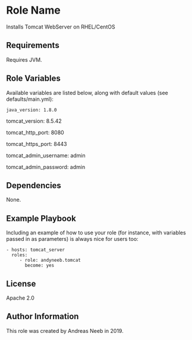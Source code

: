 Role Name
=========

Installs Tomcat WebServer on RHEL/CentOS

Requirements
------------

Requires JVM.

Role Variables
--------------

Available variables are listed below, along with default values (see defaults/main.yml):

    java_version: 1.8.0

  tomcat_version: 8.5.42

  tomcat_http_port: 8080

  tomcat_https_port: 8443

  tomcat_admin_username: admin

  tomcat_admin_password: admin


Dependencies
------------

None.

Example Playbook
----------------

Including an example of how to use your role (for instance, with variables passed in as parameters) is always nice for users too:

    - hosts: tomcat_server
      roles:
         - role: andyneeb.tomcat
           become: yes

License
-------

Apache 2.0

Author Information
------------------

This role was created by Andreas Neeb in 2019.

